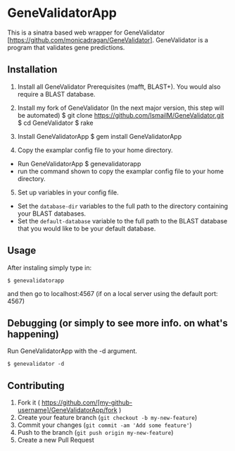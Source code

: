 # GeneValidatorApp

This is a sinatra based web wrapper for GeneValidator [https://github.com/monicadragan/GeneValidator]. GeneValidator is a program that validates gene predictions.

## Installation

1. Install all GeneValidator Prerequisites (mafft, BLAST+). You would also require a BLAST database.

2. Install my fork of GeneValidator (In the next major version, this step will be automated)
	$ git clone https://github.com/IsmailM/GeneValidator.git
	$ cd GeneValidator
	$ rake

3. Install GeneValidatorApp
    $ gem install GeneValidatorApp

4. Copy the examplar config file to your home directory.
- Run GeneValidatorApp
    $ genevalidatorapp 
- run the command shown to copy the examplar config file to your home directory.

5. Set up variables in your config file.
- Set the `database-dir` variables to the full path to the directory containing your BLAST databases. 
- Set the `default-database` variable to the full path to the BLAST database that you would like to be your default database. 

## Usage

After instaling simply type in:

	$ genevalidatorapp

and then go to localhost:4567 (if on a local server using the default port: 4567)

## Debugging (or simply to see more info. on what's happening)

Run GeneValidatorApp with the -d argument.

	$ genevalidator -d


## Contributing

1. Fork it ( https://github.com/[my-github-username]/GeneValidatorApp/fork )
2. Create your feature branch (`git checkout -b my-new-feature`)
3. Commit your changes (`git commit -am 'Add some feature'`)
4. Push to the branch (`git push origin my-new-feature`)
5. Create a new Pull Request
